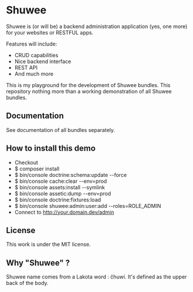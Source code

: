 Shuwee
======

Shuwee is (or will be) a backend administration application (yes, one more) for your websites or RESTFUL apps.

Features will include:

- CRUD capabilities
- Nice backend interface
- REST API
- And much more

This is my playground for the development of Shuwee bundles.  This repository nothing more than a working demonstration of all Shuwee bundles. 

Documentation
-------------

See documentation of all bundles separately.

How to install this demo
------------------------

- Checkout
- $ composer install
- $ bin/console doctrine:schema:update --force 
- $ bin/console cache:clear --env=prod 
- $ bin/console assets:install --symlink
- $ bin/console assetic:dump --env=prod
- $ bin/console doctrine:fixtures:load
- $ bin/console shuwee:admin:user:add --roles=ROLE_ADMIN
- Connect to http://your.domain.dev/admin



License
-------

This work is under the MIT license. 

Why "Shuwee" ?
--------------

Shuwee name comes from a Lakota word : čhuwí.  It's defined as the upper back of the body.

